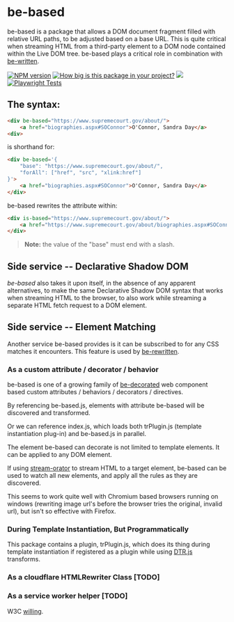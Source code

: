 # be-based

be-based is a package that allows a DOM document fragment filled with relative URL paths, to be adjusted based on a base URL. This is quite critical when streaming HTML from a third-party element to a DOM node contained within the Live DOM tree.  be-based plays a critical role in combination with [be-written](https://github.com/bahrus/be-written).

[![NPM version](https://badge.fury.io/js/be-based.png)](http://badge.fury.io/js/be-based)
[![How big is this package in your project?](https://img.shields.io/bundlephobia/minzip/be-based?style=for-the-badge)](https://bundlephobia.com/result?p=be-based)
<img src="http://img.badgesize.io/https://cdn.jsdelivr.net/npm/be-based?compression=gzip">
[![Playwright Tests](https://github.com/bahrus/be-based/actions/workflows/CI.yml/badge.svg?branch=baseline)](https://github.com/bahrus/be-based/actions/workflows/CI.yml)

## The syntax:

```html
<div be-based="https://www.supremecourt.gov/about/">
    <a href="biographies.aspx#SOConnor">O'Connor, Sandra Day</a>
<div>
```

is shorthand for:

```html
<div be-based='{
    "base": "https://www.supremecourt.gov/about/",
    "forAll": ["href", "src", "xlink:href"]
}'>
    <a href="biographies.aspx#SOConnor">O'Connor, Sandra Day</a>
</div>
```

be-based rewrites the attribute within:

```html
<div is-based="https://www.supremecourt.gov/about/">
    <a href="https://www.supremecourt.gov/about/biographies.aspx#SOConnor">O'Connor, Sandra Day</a>
</div>
```

> **Note:** the value of the "base" must end with a slash.

## Side service -- Declarative Shadow DOM

*be-based* also takes it upon itself, in the absence of any apparent alternatives, to make the same Declarative Shadow DOM syntax that works when streaming HTML to the browser, to also work while streaming a separate HTML fetch request to a DOM element.

## Side service -- Element Matching

Another service be-based provides is it can be subscribed to for any CSS matches it encounters.  This feature is used by [be-rewritten](https://github.com/bahrus/be-rewritten).

### As a custom attribute / decorator / behavior

be-based is one of a growing family of [be-decorated](https://github.com/bahrus/be-decorated) web component based custom attributes /  behaviors / decorators / directives.

By referencing be-based.js, elements with attribute be-based will be discovered and transformed.

Or we can reference index.js, which loads both trPlugin.js (template instantiation plug-in) and be-based.js in parallel.

The element be-based can decorate is not limited to template elements.  It can be applied to any DOM element.


If using [stream-orator](https://github.com/bahrus/stream-orator) to stream HTML to a target element, be-based can be used to watch all new elements, and apply all the rules as they are discovered.

This seems to work quite well with Chromium based browsers running on windows (rewriting image url's before the browser tries the original, invalid url), but isn't so effective with Firefox.

### During Template Instantiation, But Programmatically 

This package contains a plugin, trPlugin.js, which does its thing during template instantiation if registered as a plugin while using [DTR.js](https://github.com/bahrus-trans-render) transforms.

### As a cloudflare HTMLRewriter Class [TODO]

### As a service worker helper [TODO]

W3C [willing](https://discourse.wicg.io/t/proposal-support-cloudflares-htmlrewriter-api-in-workers/5721).

